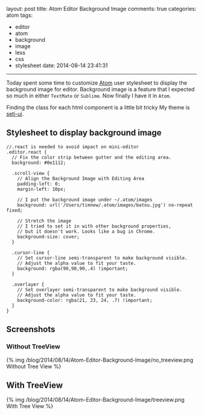layout: post
title: Atom Editor Background Image
comments: true
categories: atom
tags:
  - editor
  - atom
  - background
  - image
  - less
  - css
  - stylesheet
date: 2014-08-14 23:41:31
---

Today spent some time to customize [Atom] user stylesheet to display the background image for editor.
Background image is a feature that I expected so much in either `TextMate` or `Sublime`.
Now finally I have it in `Atom`.

Finding the class for each html component is a little bit tricky
My theme is [seti-ui].

## Stylesheet to display background image

```less
//.react is needed to avoid impact on mini-editor
.editor.react {
  // Fix the color strip between gutter and the editing area.
  background: #0e1112;

  .scroll-view {
    // Align the Background Image with Editing Area
    padding-left: 0;
    margin-left: 10px;

    // I put the background image under ~/.atom/images
    background: url('/Users/timnew/.atom/images/batou.jpg') no-repeat fixed;

    // Stretch the image
    // I tried to set it in with other background properties,
    // but it doesn't work. Looks like a bug in Chrome.
    background-size: cover;
  }

  .cursor-line {
    // Set cursor-line semi-transparent to make background visible.
    // Adjust the alpha value to fit your taste.
    background: rgba(90,90,90,.4) !important;
  }

  .overlayer {
    // Set overlayer semi-transparent to make background visible.
    // Adjust the alpha value to fit your taste.
    background-color: rgba(21, 23, 24, .7) !important;
  }
}
```

## Screenshots

### Without TreeView
{% img /blog/2014/08/14/Atom-Editor-Background-Image/no_treeview.png Without Tree View %}

## With TreeView
{% img /blog/2014/08/14/Atom-Editor-Background-Image/treeview.png With Tree View %}



[Atom]: https://atom.io/
[seti-ui]: https://github.com/jesseweed/seti-ui
